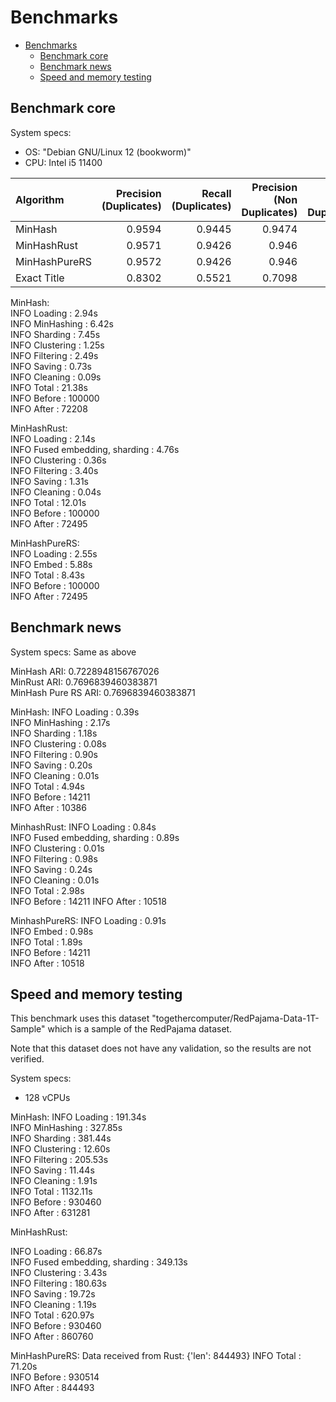 # Benchmarks

- [Benchmarks](#benchmarks)
  - [Benchmark core](#benchmark-core)
  - [Benchmark news](#benchmark-news)
  - [Speed and memory testing](#speed-and-memory-testing)

## Benchmark core

System specs:
- OS: "Debian GNU/Linux 12 (bookworm)"
- CPU: Intel i5 11400

| Algorithm     |   Precision (Duplicates) |   Recall (Duplicates) |   Precision (Non Duplicates) |   Recall (Non Duplicates) |   Macro F1 score |   Accuracy | Time   |
|:--------------|-------------------------:|----------------------:|-----------------------------:|--------------------------:|-----------------:|-----------:|:-------|
| MinHash       |                   0.9594 |                0.9445 |                       0.9474 |                    0.9616 |           0.9534 |     0.924  | 22.08s |
| MinHashRust   |                   0.9571 |                0.9426 |                       0.946  |                    0.9597 |           0.9516 |     0.9284 | 13.88s |
| MinHashPureRS |                   0.9572 |                0.9426 |                       0.946  |                    0.9598 |           0.9516 |     0.9284 | 8.43s  |
| Exact Title   |                   0.8302 |                0.5521 |                       0.7098 |                    0.9065 |           0.77   |     0.7456 | -      |

MinHash:  
INFO     Loading                         : 2.94s  
INFO     MinHashing                      : 6.42s  
INFO     Sharding                        : 7.45s  
INFO     Clustering                      : 1.25s  
INFO     Filtering                       : 2.49s  
INFO     Saving                          : 0.73s  
INFO     Cleaning                        : 0.09s   
INFO     Total                           : 21.38s  
INFO     Before                          : 100000  
INFO     After                           : 72208   

MinHashRust:  
INFO     Loading                         : 2.14s  
INFO     Fused embedding, sharding       : 4.76s  
INFO     Clustering                      : 0.36s  
INFO     Filtering                       : 3.40s  
INFO     Saving                          : 1.31s  
INFO     Cleaning                        : 0.04s  
INFO     Total                           : 12.01s  
INFO     Before                          : 100000  
INFO     After                           : 72495   

MinHashPureRS:  
INFO     Loading                         : 2.55s  
INFO     Embed                           : 5.88s  
INFO     Total                           : 8.43s  
INFO     Before                          : 100000  
INFO     After                           : 72495  


## Benchmark news

System specs:
Same as above

MinHash ARI: 0.7228948156767026  
MinRust ARI: 0.7696839460383871  
MinHash Pure RS ARI: 0.7696839460383871  

MinHash:
INFO     Loading                         : 0.39s  
INFO     MinHashing                      : 2.17s  
INFO     Sharding                        : 1.18s  
INFO     Clustering                      : 0.08s  
INFO     Filtering                       : 0.90s  
INFO     Saving                          : 0.20s  
INFO     Cleaning                        : 0.01s  
INFO     Total                           : 4.94s  
INFO     Before                          : 14211  
INFO     After                           : 10386  

MinhashRust:
INFO     Loading                         : 0.84s  
INFO     Fused embedding, sharding       : 0.89s  
INFO     Clustering                      : 0.01s  
INFO     Filtering                       : 0.98s  
INFO     Saving                          : 0.24s  
INFO     Cleaning                        : 0.01s  
INFO     Total                           : 2.98s  
INFO     Before                          : 14211 
INFO     After                           : 10518  

MinhashPureRS:
INFO     Loading                         : 0.91s  
INFO     Embed                           : 0.98s  
INFO     Total                           : 1.89s  
INFO     Before                          : 14211  
INFO     After                           : 10518  

## Speed and memory testing

This benchmark uses this dataset "togethercomputer/RedPajama-Data-1T-Sample" which is a sample of the RedPajama dataset.

Note that this dataset does not have any validation, so the results are not verified.

System specs:
- 128 vCPUs

MinHash:
INFO     Loading                         : 191.34s  
INFO     MinHashing                      : 327.85s  
INFO     Sharding                        : 381.44s  
INFO     Clustering                      : 12.60s   
INFO     Filtering                       : 205.53s  
INFO     Saving                          : 11.44s   
INFO     Cleaning                        : 1.91s    
INFO     Total                           : 1132.11s  
INFO     Before                          : 930460    
INFO     After                           : 631281  

MinHashRust:

INFO     Loading                         : 66.87s  
INFO     Fused embedding, sharding       : 349.13s  
INFO     Clustering                      : 3.43s    
INFO     Filtering                       : 180.63s  
INFO     Saving                          : 19.72s   
INFO     Cleaning                        : 1.19s    
INFO     Total                           : 620.97s   
INFO     Before                          : 930460  
INFO     After                           : 860760  

MinHashPureRS:
Data received from Rust: {'len': 844493}
INFO     Total                           : 71.20s  
INFO     Before                          : 930514  
INFO     After                           : 844493  


